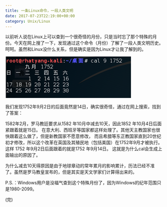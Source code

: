 ```yaml
---
title: 一条Linux命令，一段人类文明
date: 2017-07-23T22:19:00+00:00
category: Unix/Linux
---
```


以前听人说在Linux上可以查到一个很奇怪的月份，只是当时忘了那个特殊的月份。今天在网上搜了一下，发现通过这个命令（月份）了解了一段人类文明历史。呵呵。虽然和Linux没什么关系，但是确实是因为Linux才让我了解到的。

![](/pics/2017/07/fzy_screenshot20170723011417.png)

我们发现1752年9月2日的后面竟然是14日，确实很奇怪，通过在网上搜索，找到了答案：

1582年2月，罗马教廷要求从1582 年10月中减去10天，因此1852 年10月4日后面紧跟着就是15日。 在意大利、西班牙等国家都这样处理了。其他天主教国家也很快跟着这么做了，但是新教国家不愿意修改， 而且希腊等东正教国家直到20世纪初才修改，所以这个改革在英国及其殖民地（包括美国）在1752年9月才被执行。这样 1752 年9月2日后面跟着的就是1752 年9月14日。 这就是为什么cal会生成上面输出的原因了。

为什么减去10天得原因是由于地球章动的常年累月的影响累计，历法已经不准了。虽然是罗马教皇宣布的，但是其实是天文学家们计算得出来的。

P.S.：Windows用户是没福气查到这个特殊月份了，因为Windows的纪年范围只是1980-2099。

(完)
